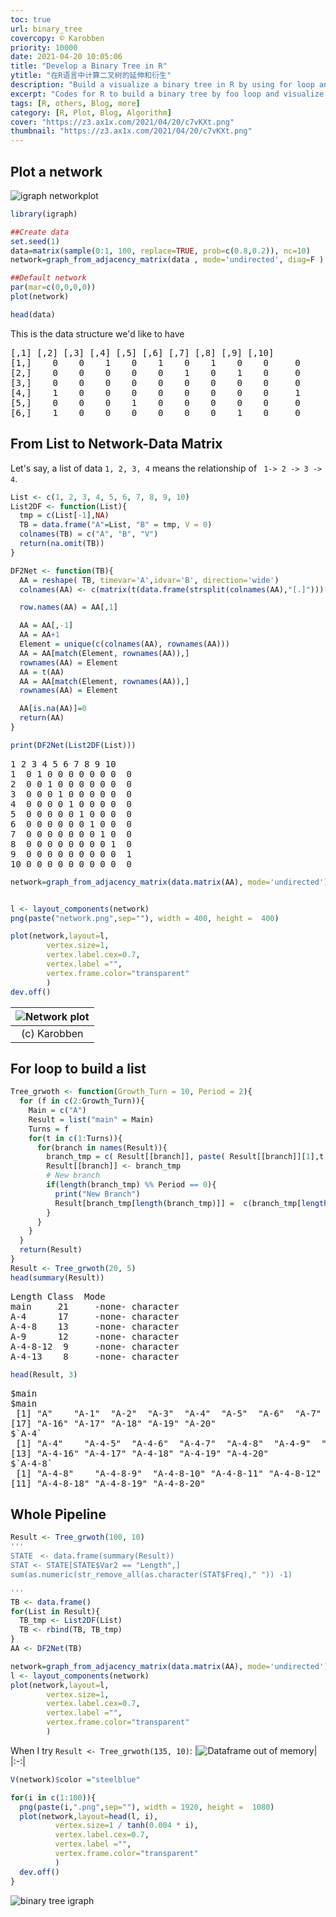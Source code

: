```yaml
---
toc: true
url: binary_tree
covercopy: © Karobben
priority: 10000
date: 2021-04-20 10:05:06
title: "Develop a Binary Tree in R"
ytitle: "在R语言中计算二叉树的延伸和衍生"
description: "Build a visualize a binary tree in R by using for loop and igraph"
excerpt: "Codes for R to build a binary tree by foo loop and visualize is with package igraph"
tags: [R, others, Blog, more]
category: [R, Plot, Blog, Algorithm]
cover: "https://z3.ax1x.com/2021/04/20/c7vKXt.png"
thumbnail: "https://z3.ax1x.com/2021/04/20/c7vKXt.png"
---
```


## Plot a network

![igraph networkplot](https://s1.ax1x.com/2020/06/20/Nlbi2F.png)


```r R
library(igraph)

##Create data
set.seed(1)
data=matrix(sample(0:1, 100, replace=TRUE, prob=c(0.8,0.2)), nc=10)
network=graph_from_adjacency_matrix(data , mode='undirected', diag=F )

##Default network
par(mar=c(0,0,0,0))
plot(network)

head(data)
```
This is the data structure we'd like to have

<pre>
[,1] [,2] [,3] [,4] [,5] [,6] [,7] [,8] [,9] [,10]
[1,]    0    0    1    0    1    0    1    0    0     0
[2,]    0    0    0    0    0    1    0    1    0     0
[3,]    0    0    0    0    0    0    0    0    0     0
[4,]    1    0    0    0    0    0    0    0    0     1
[5,]    0    0    0    1    0    0    0    0    0     0
[6,]    1    0    0    0    0    0    0    1    0     0
</pre>


## From List to Network-Data Matrix

Let's say, a list of data `1, 2, 3, 4` means the relationship of ` 1-> 2 -> 3 -> 4`.

```r R
List <- c(1, 2, 3, 4, 5, 6, 7, 8, 9, 10)
List2DF <- function(List){
  tmp = c(List[-1],NA)
  TB = data.frame("A"=List, "B" = tmp, V = 0)
  colnames(TB) = c("A", "B", "V")
  return(na.omit(TB))
}

DF2Net <- function(TB){
  AA = reshape( TB, timevar='A',idvar='B', direction='wide')
  colnames(AA) <- c(matrix(t(data.frame(strsplit(colnames(AA),"[.]")))[,2]))

  row.names(AA) = AA[,1]

  AA = AA[,-1]
  AA = AA+1
  Element = unique(c(colnames(AA), rownames(AA)))
  AA = AA[match(Element, rownames(AA)),]
  rownames(AA) = Element
  AA = t(AA)
  AA = AA[match(Element, rownames(AA)),]
  rownames(AA) = Element

  AA[is.na(AA)]=0
  return(AA)
}

print(DF2Net(List2DF(List)))
```

<pre>
1 2 3 4 5 6 7 8 9 10
1  0 1 0 0 0 0 0 0 0  0
2  0 0 1 0 0 0 0 0 0  0
3  0 0 0 1 0 0 0 0 0  0
4  0 0 0 0 1 0 0 0 0  0
5  0 0 0 0 0 1 0 0 0  0
6  0 0 0 0 0 0 1 0 0  0
7  0 0 0 0 0 0 0 1 0  0
8  0 0 0 0 0 0 0 0 1  0
9  0 0 0 0 0 0 0 0 0  1
10 0 0 0 0 0 0 0 0 0  0
</pre>

```r R
network=graph_from_adjacency_matrix(data.matrix(AA), mode='undirected')


l <- layout_components(network)
png(paste("network.png",sep=""), width = 400, height =  400)

plot(network,layout=l,
        vertex.size=1,
        vertex.label.cex=0.7,
        vertex.label ="",
        vertex.frame.color="transparent"
        )
dev.off()

```

|![Network plot](https://z3.ax1x.com/2021/04/20/c7ExmQ.png)|
|:-:|
|(c) Karobben|

## For loop to build a list

```r
Tree_grwoth <- function(Growth_Turn = 10, Period = 2){
  for (f in c(2:Growth_Turn)){
    Main = c("A")
    Result = list("main" = Main)
    Turns = f
    for(t in c(1:Turns)){
      for(branch in names(Result)){
        branch_tmp = c( Result[[branch]], paste( Result[[branch]][1],t, sep="-"))
        Result[[branch]] <- branch_tmp
        # New branch
        if(length(branch_tmp) %% Period == 0){
          print("New Branch")
          Result[branch_tmp[length(branch_tmp)]] =  c(branch_tmp[length(branch_tmp)])
        }
      }
    }
  }
  return(Result)
}
Result <- Tree_grwoth(20, 5)
head(summary(Result))
```
<pre>
Length Class  Mode     
main     21     -none- character
A-4      17     -none- character
A-4-8    13     -none- character
A-9      12     -none- character
A-4-8-12  9     -none- character
A-4-13    8     -none- character
</pre>

```r R
head(Result, 3)
```
<pre>
$main
$main
 [1] "A"    "A-1"  "A-2"  "A-3"  "A-4"  "A-5"  "A-6"  "A-7"  "A-8"  "A-9"  "A-10" "A-11" "A-12" "A-13" "A-14" "A-15"
[17] "A-16" "A-17" "A-18" "A-19" "A-20"
$`A-4`
 [1] "A-4"    "A-4-5"  "A-4-6"  "A-4-7"  "A-4-8"  "A-4-9"  "A-4-10" "A-4-11" "A-4-12" "A-4-13" "A-4-14" "A-4-15"
[13] "A-4-16" "A-4-17" "A-4-18" "A-4-19" "A-4-20"
$`A-4-8`
 [1] "A-4-8"    "A-4-8-9"  "A-4-8-10" "A-4-8-11" "A-4-8-12" "A-4-8-13" "A-4-8-14" "A-4-8-15" "A-4-8-16" "A-4-8-17"
[11] "A-4-8-18" "A-4-8-19" "A-4-8-20"
</pre>


## Whole Pipeline

```r
Result <- Tree_grwoth(100, 10)
'''
STATE　<- data.frame(summary(Result))
STAT <- STATE[STATE$Var2 == "Length",]
sum(as.numeric(str_remove_all(as.character(STAT$Freq)," ")) -1)

'''
TB <- data.frame()
for(List in Result){
  TB_tmp <- List2DF(List)
  TB <- rbind(TB, TB_tmp)
}
AA <- DF2Net(TB)

network=graph_from_adjacency_matrix(data.matrix(AA), mode='undirected')
l <- layout_components(network)
plot(network,layout=l,
        vertex.size=1,
        vertex.label.cex=0.7,
        vertex.label ="",
        vertex.frame.color="transparent"
        )
```

When I try `Result <- Tree_grwoth(135, 10)`:
|![Dataframe out of memory](https://z3.ax1x.com/2021/04/20/c7lYB6.png)|
|:-:|

```r
V(network)$color ="steelblue"

for(i in c(1:100)){
  png(paste(i,".png",sep=""), width = 1920, height =  1080)
  plot(network,layout=head(l, i),
          vertex.size=1 / tanh(0.004 * i),
          vertex.label.cex=0.7,
          vertex.label ="",
          vertex.frame.color="transparent"
          )
  dev.off()
}
```

![binary tree igraph](https://z3.ax1x.com/2021/04/20/c7vKXt.png)
